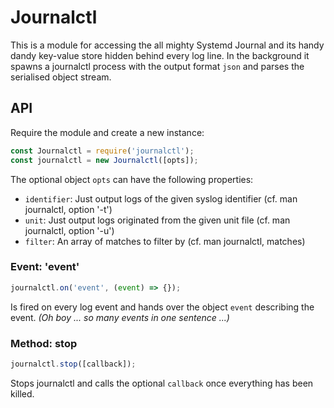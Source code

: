 # Journalctl

This is a module for accessing the all mighty Systemd Journal and its handy dandy key-value store hidden behind every log line. In the background it spawns a journalctl process with the output format ```json``` and parses the serialised object stream.

## API

Require the module and create a new instance:

```js
const Journalctl = require('journalctl');
const journalctl = new Journalctl([opts]);
```

The optional object ```opts``` can have the following properties:
 * ```identifier```: Just output logs of the given syslog identifier (cf. man journalctl, option '-t')
 * ```unit```: Just output logs originated from the given unit file (cf. man journalctl, option '-u')
 * ```filter```: An array of matches to filter by (cf. man journalctl, matches)

### Event: 'event'

```js
journalctl.on('event', (event) => {});
```

Is fired on every log event and hands over the object ```event``` describing the event. *(Oh boy ... so many events in one sentence ...)*

### Method: stop

```js
journalctl.stop([callback]);
```

Stops journalctl and calls the optional ```callback``` once everything has been killed.
